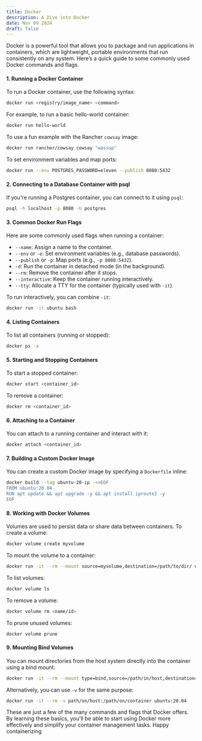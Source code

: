 ```yaml
---
title: Docker
description: A Dive into Docker
date: Nov 09 2024
draft: false
---
```

Docker is a powerful tool that allows you to package and run applications in containers, which are lightweight, portable environments that run consistently on any system. Here’s a quick guide to some commonly used Docker commands and flags.

#### 1. **Running a Docker Container**

To run a Docker container, use the following syntax:

```bash
docker run <registry/image_name> <command>
```

For example, to run a basic hello-world container:

```bash
docker run hello-world
```

To use a fun example with the Rancher `cowsay` image:

```bash
docker run rancher/cowsay cowsay "wassup"
```

To set environment variables and map ports:

```bash
docker run --env POSTGRES_PASSWORD=eleven --publish 8080:5432
```


#### 2. **Connecting to a Database Container with psql**

If you're running a Postgres container, you can connect to it using `psql`:

```bash
psql -h localhost -p 8080 -U postgres
```


#### 3. **Common Docker Run Flags**

Here are some commonly used flags when running a container:

- `--name`: Assign a name to the container.
- `--env` or `-e`: Set environment variables (e.g., database passwords).
- `--publish` or `-p`: Map ports (e.g., `-p 8080:5432`).
- `-d`: Run the container in detached mode (in the background).
- `--rm`: Remove the container after it stops.
- `--interactive`: Keep the container running interactively.
- `--tty`: Allocate a TTY for the container (typically used with `-it`).
  
To run interactively, you can combine `-it`:

```bash
docker run -it ubuntu bash
```


#### 4. **Listing Containers**

To list all containers (running or stopped):

```bash
docker ps -a
```


#### 5. **Starting and Stopping Containers**

To start a stopped container:

```bash
docker start <container_id>
```

To remove a container:

```bash
docker rm <container_id>
```


#### 6. **Attaching to a Container**

You can attach to a running container and interact with it:

```bash
docker attach <container_id>
```


#### 7. **Building a Custom Docker Image**

You can create a custom Docker image by specifying a `Dockerfile` inline:

```bash
docker build --tag ubuntu-20-ip -<<EOF
FROM ubuntu:20.04
RUN apt update && apt upgrade -y && apt install iproute2 -y
EOF
```


#### 8. **Working with Docker Volumes**

Volumes are used to persist data or share data between containers. To create a volume:

```bash
docker volume create myvolume
```

To mount the volume to a container:

```bash
docker run -it --rm --mount source=myvolume,destination=/path/to/dir/ ubuntu:20.04
```

To list volumes:

```bash
docker volume ls
```

To remove a volume:

```bash
docker volume rm <name/id>
```

To prune unused volumes:

```bash
docker volume prune
```


#### 9. **Mounting Bind Volumes**

You can mount directories from the host system directly into the container using a bind mount:

```bash
docker run -it --rm --mount type=bind,source=/path/in/host,destination=/path/in/container ubuntu:20.04
```

Alternatively, you can use `-v` for the same purpose:

```bash
docker run -it --rm -v path/on/host:/path/on/container ubuntu:20.04
```


These are just a few of the many commands and flags that Docker offers. By learning these basics, you'll be able to start using Docker more effectively and simplify your container management tasks. Happy containerizing